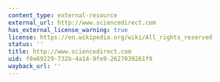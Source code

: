 ```yaml
---
content_type: external-resource
external_url: http://www.sciencedirect.com
has_external_license_warning: true
license: https://en.wikipedia.org/wiki/All_rights_reserved
status: ''
title: http://www.sciencedirect.com
uid: f0a69229-732b-4a14-9fe9-2627039261f9
wayback_url: ''
---
```

